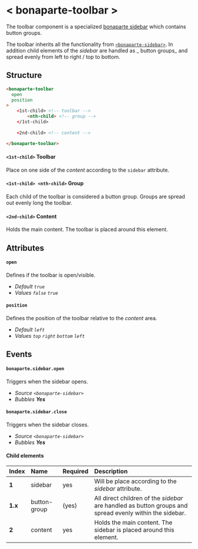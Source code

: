 # < bonaparte-toolbar >
The toolbar component is a specialized [bonaparte sidebar](bonaparte-sidebar.html) which contains button groups. 

The toolbar inherits all the functionality from [`<bonaparte-sidebar>`](bonaparte-sidebar.html). In addition child elements of the _sidebar_ are handled as _ button groups_ and spread evenly from left to right / top to bottom.

## Structure
```html
<bonaparte-toolbar
  open
  position
>
    <1st-child> <!-- toolbar -->
        <nth-child> <!-- group -->
    </1st-child>
    
    <2nd-child> <!-- content -->

</bonaparte-toolbar>
```


#### `<1st-child>` Toolbar
Place on one side of the _content_ according to the `sidebar` attribute.

#### `<1st-child> <nth-child>` Group
Each child of the toolbar is considered a button group. Groups are spread out evenly long the toolbar.

#### `<2nd-child>` Content
Holds the main content. The toolbar is placed around this element.

## Attributes

#### `open`
Defines if the toolbar is open/visible.<br>
- _Default `true`_<br>
- _Values `false` `true`_


#### `position`
Defines the position of the toolbar relative to the _content_ area.<br>
- _Default `left`_<br>
- _Values `top` `right` `bottom` `left`_

## Events

#### `bonaparte.sidebar.open`
Triggers when the sidebar opens.

- _Source `<bonaparte-sidebar>`_<br>
- _Bubbles __Yes___

#### `bonaparte.sidebar.close`
Triggers when the sidebar closes.<br>
- _Source `<bonaparte-sidebar>`_<br>
- _Bubbles __Yes___



#### Child elements
Index | Name |  Required | Description 
:--------- | :--- | :------ | :-----
__1__ | sidebar | yes | Will be place according to the _sidebar_ attribute.
__1.x__ | button-group | (yes) | All direct children of the _sidebar_ are handled as button groups and spread evenly within the sidebar.
__2__ | content | yes | Holds the main content. The sidebar is placed around this element.
